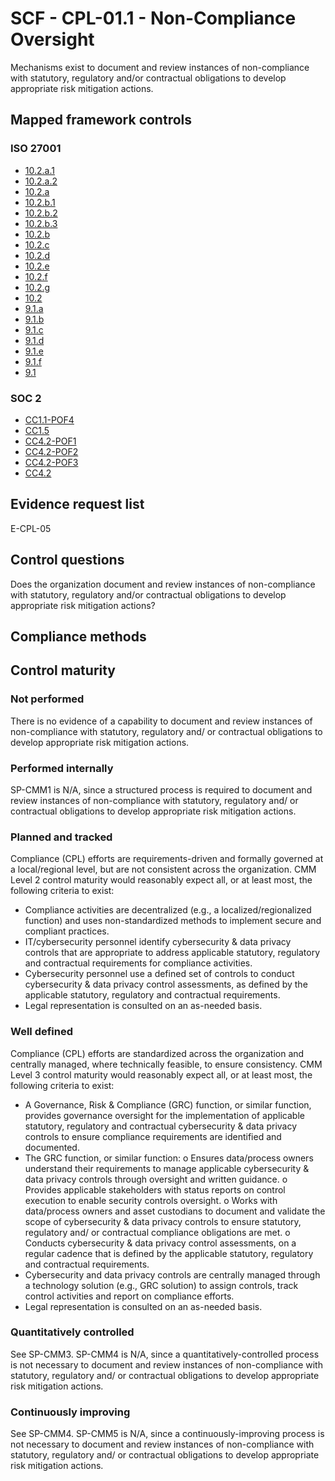# SCF - CPL-01.1 - Non-Compliance Oversight
Mechanisms exist to document and review instances of non-compliance with statutory, regulatory and/or contractual obligations to develop appropriate risk mitigation actions.
## Mapped framework controls
### ISO 27001
- [10.2.a.1](../iso27001/10.md#102a1)
- [10.2.a.2](../iso27001/10.md#102a2)
- [10.2.a](../iso27001/10.md#102a)
- [10.2.b.1](../iso27001/10.md#102b1)
- [10.2.b.2](../iso27001/10.md#102b2)
- [10.2.b.3](../iso27001/10.md#102b3)
- [10.2.b](../iso27001/10.md#102b)
- [10.2.c](../iso27001/10.md#102c)
- [10.2.d](../iso27001/10.md#102d)
- [10.2.e](../iso27001/10.md#102e)
- [10.2.f](../iso27001/10.md#102f)
- [10.2.g](../iso27001/10.md#102g)
- [10.2](../iso27001/10.md#102)
- [9.1.a](../iso27001/9.md#91a)
- [9.1.b](../iso27001/9.md#91b)
- [9.1.c](../iso27001/9.md#91c)
- [9.1.d](../iso27001/9.md#91d)
- [9.1.e](../iso27001/9.md#91e)
- [9.1.f](../iso27001/9.md#91f)
- [9.1](../iso27001/9.md#91)

### SOC 2
- [CC1.1-POF4](../soc2/cc11-pof4.md)
- [CC1.5](../soc2/cc15.md)
- [CC4.2-POF1](../soc2/cc42-pof1.md)
- [CC4.2-POF2](../soc2/cc42-pof2.md)
- [CC4.2-POF3](../soc2/cc42-pof3.md)
- [CC4.2](../soc2/cc42.md)

## Evidence request list
E-CPL-05

## Control questions
Does the organization document and review instances of non-compliance with statutory, regulatory and/or contractual obligations to develop appropriate risk mitigation actions?

## Compliance methods


## Control maturity
### Not performed
There is no evidence of a capability to document and review instances of non-compliance with statutory, regulatory and/ or contractual obligations to develop appropriate risk mitigation actions.

### Performed internally
SP-CMM1 is N/A, since a structured process is required to document and review instances of non-compliance with statutory, regulatory and/ or contractual obligations to develop appropriate risk mitigation actions.

### Planned and tracked
Compliance (CPL) efforts are requirements-driven and formally governed at a local/regional level, but are not consistent across the organization. CMM Level 2 control maturity would reasonably expect all, or at least most, the following criteria to exist:
- Compliance activities are decentralized (e.g., a localized/regionalized function) and uses non-standardized methods to implement secure and compliant practices.
- IT/cybersecurity personnel identify cybersecurity & data privacy controls that are appropriate to address applicable statutory, regulatory and contractual requirements for compliance activities.
- Cybersecurity personnel use a defined set of controls to conduct cybersecurity & data privacy control assessments, as defined by the applicable statutory, regulatory and contractual requirements.
- Legal representation is consulted on an as-needed basis.

### Well defined
Compliance (CPL) efforts are standardized across the organization and centrally managed, where technically feasible, to ensure consistency. CMM Level 3 control maturity would reasonably expect all, or at least most, the following criteria to exist:
- A Governance, Risk & Compliance (GRC) function, or similar function, provides governance oversight for the implementation of applicable statutory, regulatory and contractual cybersecurity & data privacy controls to ensure compliance requirements are identified and documented.
- The GRC function, or similar function:
o	Ensures data/process owners understand their requirements to manage applicable cybersecurity & data privacy controls through oversight and written guidance.
o	Provides applicable stakeholders with status reports on control execution to enable security controls oversight.
o	Works with data/process owners and asset custodians to document and validate the scope of cybersecurity & data privacy controls to ensure statutory, regulatory and/ or contractual compliance obligations are met.
o	Conducts cybersecurity & data privacy control assessments, on a regular cadence that is defined by the applicable statutory, regulatory and contractual requirements.
- Cybersecurity and data privacy controls are centrally managed through a technology solution (e.g., GRC solution) to assign controls, track control activities and report on compliance efforts.
- Legal representation is consulted on an as-needed basis.

### Quantitatively controlled
See SP-CMM3. SP-CMM4 is N/A, since a quantitatively-controlled process is not necessary to document and review instances of non-compliance with statutory, regulatory and/ or contractual obligations to develop appropriate risk mitigation actions.

### Continuously improving
See SP-CMM4. SP-CMM5 is N/A, since a continuously-improving process is not necessary to document and review instances of non-compliance with statutory, regulatory and/ or contractual obligations to develop appropriate risk mitigation actions.

